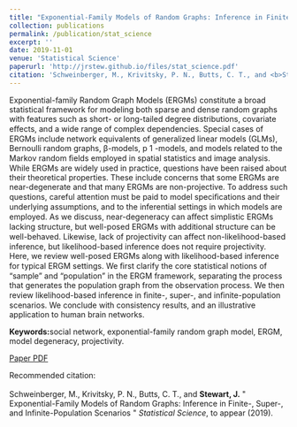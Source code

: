 ```yaml
---
title: "Exponential-Family Models of Random Graphs: Inference in Finite-, Super-, and Infinite-Population Scenarios"
collection: publications
permalink: /publication/stat_science
excerpt: ''
date: 2019-11-01
venue: 'Statistical Science'
paperurl: 'http://jrstew.github.io/files/stat_science.pdf'
citation: 'Schweinberger, M., Krivitsky, P. N., Butts, C. T., and <b>Stewart, J.</b> &quot;Exponential-Family Models of Random Graphs: Inference in Finite-, Super-, and Infinite-Population Scenarios &quot; <i>Statistical Science</i>, to appear (2019).'
---
```


Exponential-family Random Graph Models (ERGMs) constitute a broad statistical framework for modeling both sparse and dense random graphs with features such as short- or long-tailed degree distributions, covariate eﬀects, and a wide range of complex dependencies. Special cases of ERGMs include network equivalents of generalized linear models (GLMs), Bernoulli random graphs, β-models, p 1 -models, and models related to the Markov random ﬁelds employed in spatial statistics and image analysis. While ERGMs are widely used in practice, questions have been raised about their theoretical properties. These include concerns that some ERGMs are near-degenerate and that many ERGMs are non-projective. To address such questions, careful attention must be paid to model speciﬁcations and their underlying assumptions, and to the inferential settings in which models are employed. As we discuss, near-degeneracy can aﬀect simplistic ERGMs lacking structure, but well-posed ERGMs with additional structure can be well-behaved. Likewise, lack of projectivity can aﬀect non-likelihood-based inference, but likelihood-based inference does not require projectivity. Here, we review well-posed ERGMs along with likelihood-based inference for typical ERGM settings. We ﬁrst clarify the core statistical notions of “sample” and “population” in the ERGM framework, separating the process that generates the population graph from the observation process. We then review likelihood-based inference in ﬁnite-, super-, and inﬁnite-population scenarios. We conclude with consistency results, and an illustrative application to human brain networks.



<b>Keywords:</b>social network, exponential-family random graph model, ERGM, model degeneracy, projectivity. 


[Paper PDF](http://jrstew.github.io/files/stat_science.pdf)

Recommended citation: <br><br>Schweinberger, M., Krivitsky, P. N., Butts, C. T., and <b>Stewart, J.</b> &quot;
Exponential-Family Models of Random Graphs: Inference in Finite-, Super-, and Infinite-Population Scenarios
&quot; <i>Statistical Science</i>, to appear (2019). 
